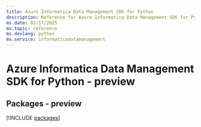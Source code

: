 ```yaml
---
title: Azure Informatica Data Management SDK for Python
description: Reference for Azure Informatica Data Management SDK for Python
ms.date: 02/17/2025
ms.topic: reference
ms.devlang: python
ms.service: informaticadatamanagement
---
```

# Azure Informatica Data Management SDK for Python - preview
## Packages - preview
[!INCLUDE [packages](informatica-data-management-index.md)]